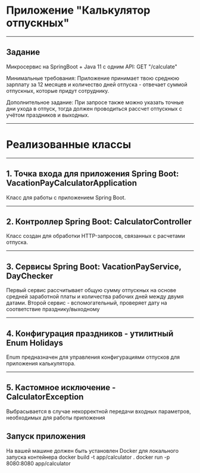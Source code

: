 # Приложение "Калькулятор отпускных"

---

## Задание

Микросервис на SpringBoot + Java 11 c одним API:
GET "/calculate"

Минимальные требования: Приложение принимает твою среднюю зарплату за 12 месяцев и количество дней отпуска - отвечает суммой отпускных, которые придут сотруднику.

Дополнительное задание: При запросе также можно указать точные дни ухода в отпуск, тогда должен проводиться рассчет отпускных с учётом праздников и выходных.

---

# Реализованные классы

----
## 1. Точка входа для приложения Spring Boot: VacationPayCalculatorApplication

Класс для работы с приложением Spring Boot.

----
## 2. Контроллер Spring Boot: CalculatorController

Класс создан для обработки HTTP-запросов, связанных с расчетами отпуска.

---
## 3. Сервисы Spring Boot: VacationPayService, DayChecker

Первый сервис рассчитывает общую сумму отпускных на основе средней заработной платы и количества рабочих дней между двумя датами.
Второй сервис - вспомогательный, проверяет дату на соответствие празднику/выходному

---
## 4. Конфигурация праздников - утилитный Enum Holidays

Enum предназначен для управления конфигурациями отпусков для приложения калькулятора.

---
## 5. Кастомное исключение - CalculatorException
Выбрасывается в случае некорректной передачи входных параметров, необходимых для работы приложения

## Запуск приложения
На вашей машине должен быть установлен Docker для локального запуска контейнера
docker build -t app/calculator .
docker run -p 8080:8080 app/calculator 
